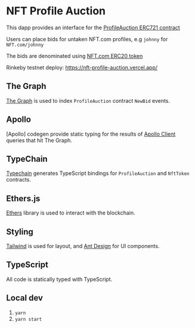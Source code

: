 # NFT Profile Auction

This dapp provides an interface for the [ProfileAuction ERC721 contract](https://rinkeby.etherscan.io/address/0x7d4dde9418f2c2d2d895c09e81155e1ab08ae236#writeProxyContract)

Users can place bids for untaken NFT.com profiles, e.g `johnny` for `NFT.com/johnny`

The bids are denominated using [NFT.com ERC20 token](https://rinkeby.etherscan.io/address/0x38E5F095e1a4Bb02c87cb56E2b204E00f3bE5f8d#readProxyContract)

Rinkeby testnet deploy: https://nft-profile-auction.vercel.app/

## The Graph

[The Graph](https://thegraph.com/docs/developer/quick-start) is used to index `ProfileAuction` contract `NewBid` events.

## Apollo

[Apollo] codegen provide static typing for the results of [Apollo Client](https://www.apollographql.com/docs/react) queries that hit The Graph.

## TypeChain

[Typechain](https://github.com/ethereum-ts/TypeChain) generates TypeScript bindings for `ProfileAuction` and `NftToken` contracts.

## Ethers.js

[Ethers](https://docs.ethers.io/) library is used to interact with the blockchain.

## Styling

[Tailwind](https://tailwindcss.com/) is used for layout, and [Ant Design](https://ant.design/) for UI components.

## TypeScript

All code is statically typed with TypeScript.

## Local dev

1. `yarn`
2. `yarn start`
